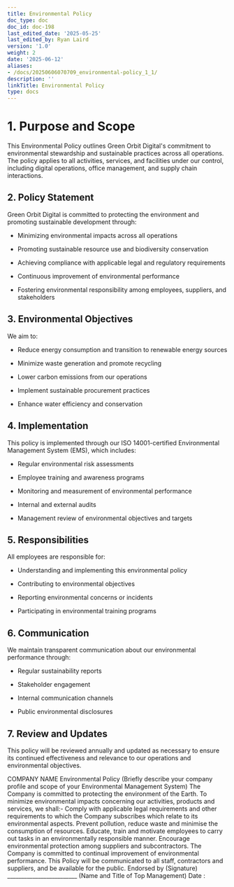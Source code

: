```yaml
---
title: Environmental Policy
doc_type: doc
doc_id: doc-198
last_edited_date: '2025-05-25'
last_edited_by: Ryan Laird
version: '1.0'
weight: 2
date: '2025-06-12'
aliases:
- /docs/20250606070709_environmental-policy_1_1/
description: ''
linkTitle: Environmental Policy
type: docs
---
```


# 1. Purpose and Scope

This Environmental Policy outlines Green Orbit Digital's commitment to environmental stewardship and sustainable practices across all operations. The policy applies to all activities, services, and facilities under our control, including digital operations, office management, and supply chain interactions.

## 2. Policy Statement

Green Orbit Digital is committed to protecting the environment and promoting sustainable development through:

- Minimizing environmental impacts across all operations

- Promoting sustainable resource use and biodiversity conservation

- Achieving compliance with applicable legal and regulatory requirements

- Continuous improvement of environmental performance

- Fostering environmental responsibility among employees, suppliers, and stakeholders

## 3. Environmental Objectives

We aim to:

- Reduce energy consumption and transition to renewable energy sources

- Minimize waste generation and promote recycling

- Lower carbon emissions from our operations

- Implement sustainable procurement practices

- Enhance water efficiency and conservation

## 4. Implementation

This policy is implemented through our ISO 14001-certified Environmental Management System (EMS), which includes:

- Regular environmental risk assessments

- Employee training and awareness programs

- Monitoring and measurement of environmental performance

- Internal and external audits

- Management review of environmental objectives and targets

## 5. Responsibilities

All employees are responsible for:

- Understanding and implementing this environmental policy

- Contributing to environmental objectives

- Reporting environmental concerns or incidents

- Participating in environmental training programs

## 6. Communication

We maintain transparent communication about our environmental performance through:

- Regular sustainability reports

- Stakeholder engagement

- Internal communication channels

- Public environmental disclosures

## 7. Review and Updates

This policy will be reviewed annually and updated as necessary to ensure its continued effectiveness and relevance to our operations and environmental objectives.



COMPANY NAME  Environmental Policy  (Briefly describe your company profile and scope of your Environmental Management System) The Company is committed to protecting the environment of the Earth. To minimize environmental impacts concerning our activities, products and services, we shall:- Comply with applicable legal requirements and other requirements to which the Company subscribes which relate to its environmental aspects. Prevent pollution, reduce waste and minimise the consumption of resources. Educate, train and motivate employees to carry out tasks in an environmentally responsible manner. Encourage environmental protection among suppliers and subcontractors. The Company is committed to continual improvement of environmental performance. This Policy will be communicated to all staff, contractors and suppliers, and be available for the public.    Endorsed by  (Signature) _________________________ (Name and Title of Top Management)  Date :
